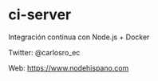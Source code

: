 # ci-server
Integración continua con Node.js + Docker

Twitter:
@carlosro_ec

Web:
https://www.nodehispano.com
